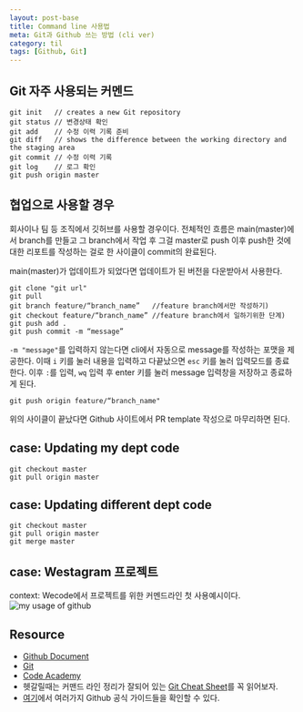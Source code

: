 ```yaml
---
layout: post-base
title: Command line 사용법
meta: Git과 Github 쓰는 방법 (cli ver)
category: til
tags: [Github, Git]
---
```

## Git 자주 사용되는 커멘드

```bush
git init   // creates a new Git repository
git status // 변경상태 확인
git add    // 수정 이력 기록 준비
git diff   // shows the difference between the working directory and the staging area
git commit // 수정 이력 기록
git log    // 로그 확인
git push origin master
```

## 협업으로 사용할 경우

회사이나 팀 등 조직에서 깃허브를 사용할 경우이다. 전체적인 흐름은 main(master)에서 branch를 만들고 그 branch에서 작업 후 그걸 master로 push 이후 push한 것에 대한 리포트를 작성하는 걸로 한 사이클이 commit의 완료된다.

main(master)가 업데이트가 되었다면 업데이트가 된 버전을 다운받아서 사용한다.

```bush
git clone "git url"
git pull
git branch feature/“branch_name”   //feature branch에서만 작성하기)
git checkout feature/“branch_name” //feature branch에서 일하기위한 단계)
git push add .
git push commit -m “message”
```

`-m "message"`를 입력하지 않는다면 cli에서 자동으로 message를 작성하는 포맷을 제공한다. 이때 `i` 키를 눌러 내용을 입력하고 다끝났으면 `esc` 키를 눌러 입력모드를 종료한다. 이후 `:`를 입력, `wq` 입력 후 enter 키를 눌러 message 입력창을 저장하고 종료하게 된다.

```bush
git push origin feature/“branch_name"
```

위의 사이클이 끝났다면 Github 사이트에서 PR template 작성으로 마무리하면 된다.

## case: Updating my dept code

```bush
git checkout master 
git pull origin master
```

## case: Updating different dept code

```bush
git checkout master 
git pull origin master
git merge master
```

## case: Westagram 프로젝트

context: Wecode에서 프로젝트를 위한 커멘드라인 첫 사용예시이다.
![my usage of github]({{site.baseurl}}/img/21-10-16-git.jpg)

## Resource

* [Github Document](https://docs.github.com/en)
* [Git](https://git-scm.com/doc)
* [Code Academy](www.codecademy.com)
* 헷갈릴때는 커맨드 라인 정리가 잘되어 있는 [Git Cheat Sheet](https://education.github.com/git-cheat-sheet-education.pdf)를 꼭 읽어보자.
* [여기](https://guides.github.com/)에서 여러가지 Github 공식 가이드들을 확인할 수 있다.
